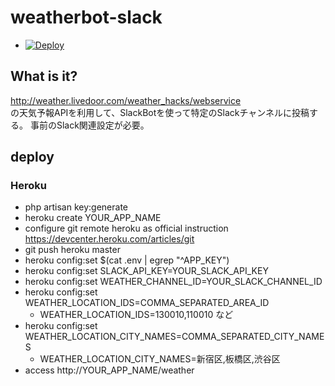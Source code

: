 # weatherbot-slack
- [![Deploy](https://www.herokucdn.com/deploy/button.png)](https://heroku.com/deploy)

## What is it?
http://weather.livedoor.com/weather_hacks/webservice  
の天気予報APIを利用して、SlackBotを使って特定のSlackチャンネルに投稿する。
事前のSlack関連設定が必要。

## deploy
### Heroku
- php artisan key:generate
- heroku create YOUR_APP_NAME
- configure git remote heroku as official instruction https://devcenter.heroku.com/articles/git
- git push heroku master
- heroku config:set $(cat .env | egrep "^APP_KEY")
- heroku config:set SLACK_API_KEY=YOUR_SLACK_API_KEY
- heroku config:set WEATHER_CHANNEL_ID=YOUR_SLACK_CHANNEL_ID
- heroku config:set WEATHER_LOCATION_IDS=COMMA_SEPARATED_AREA_ID
    + WEATHER_LOCATION_IDS=130010,110010 など
- heroku config:set WEATHER_LOCATION_CITY_NAMES=COMMA_SEPARATED_CITY_NAMES
    + WEATHER_LOCATION_CITY_NAMES=新宿区,板橋区,渋谷区
- access http://YOUR_APP_NAME/weather
